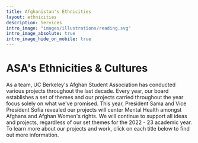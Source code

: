 ```yaml
---
title: Afghanistan's Ethnicities
layout: ethnicities
description: Services
intro_image: "images/illustrations/reading.svg"
intro_image_absolute: true
intro_image_hide_on_mobile: true
---
```


# ASA's Ethnicities & Cultures

As a team, UC Berkeley's Afghan Student Association has conducted various projects throughout the last decade. Every year, our board establishes a set of themes and our projects carried throughout the year focus solely on what we've promised. This year, President Sama and Vice President Sofia revealed our projects will center Mental Health amongst Afghans and Afghan Women's rights. We will continue to support all ideas and projects, regardless of our set themes for the 2022 - 23 academic year. To learn more about our projects and work, click on each title below to find out more information.
